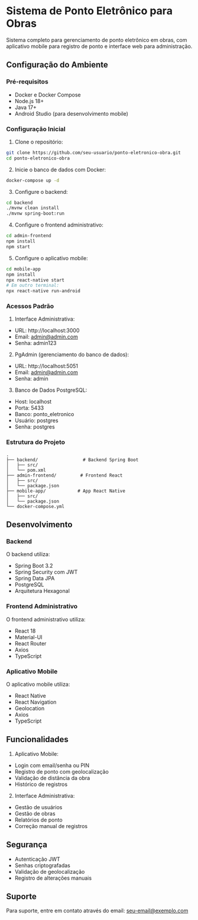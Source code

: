 # Sistema de Ponto Eletrônico para Obras

Sistema completo para gerenciamento de ponto eletrônico em obras, com aplicativo mobile para registro de ponto e interface web para administração.

## Configuração do Ambiente

### Pré-requisitos

- Docker e Docker Compose
- Node.js 18+
- Java 17+
- Android Studio (para desenvolvimento mobile)

### Configuração Inicial

1. Clone o repositório:
```bash
git clone https://github.com/seu-usuario/ponto-eletronico-obra.git
cd ponto-eletronico-obra
```

2. Inicie o banco de dados com Docker:
```bash
docker-compose up -d
```

3. Configure o backend:
```bash
cd backend
./mvnw clean install
./mvnw spring-boot:run
```

4. Configure o frontend administrativo:
```bash
cd admin-frontend
npm install
npm start
```

5. Configure o aplicativo mobile:
```bash
cd mobile-app
npm install
npx react-native start
# Em outro terminal:
npx react-native run-android
```

### Acessos Padrão

1. Interface Administrativa:
- URL: http://localhost:3000
- Email: admin@admin.com
- Senha: admin123

2. PgAdmin (gerenciamento do banco de dados):
- URL: http://localhost:5051
- Email: admin@admin.com
- Senha: admin

3. Banco de Dados PostgreSQL:
- Host: localhost
- Porta: 5433
- Banco: ponto_eletronico
- Usuário: postgres
- Senha: postgres

### Estrutura do Projeto

```
.
├── backend/                 # Backend Spring Boot
│   ├── src/
│   └── pom.xml
├── admin-frontend/         # Frontend React
│   ├── src/
│   └── package.json
├── mobile-app/            # App React Native
│   ├── src/
│   └── package.json
└── docker-compose.yml
```

## Desenvolvimento

### Backend

O backend utiliza:
- Spring Boot 3.2
- Spring Security com JWT
- Spring Data JPA
- PostgreSQL
- Arquitetura Hexagonal

### Frontend Administrativo

O frontend administrativo utiliza:
- React 18
- Material-UI
- React Router
- Axios
- TypeScript

### Aplicativo Mobile

O aplicativo mobile utiliza:
- React Native
- React Navigation
- Geolocation
- Axios
- TypeScript

## Funcionalidades

1. Aplicativo Mobile:
- Login com email/senha ou PIN
- Registro de ponto com geolocalização
- Validação de distância da obra
- Histórico de registros

2. Interface Administrativa:
- Gestão de usuários
- Gestão de obras
- Relatórios de ponto
- Correção manual de registros

## Segurança

- Autenticação JWT
- Senhas criptografadas
- Validação de geolocalização
- Registro de alterações manuais

## Suporte

Para suporte, entre em contato através do email: seu-email@exemplo.com 